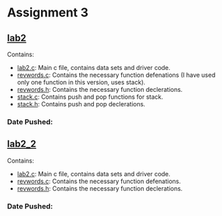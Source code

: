# Assignment 3

## [lab2](lab_2)
Contains:
- [lab2.c](lab2/lab2.c): Main c file, contains data sets and driver code.
- [revwords.c](lab2/revwords.c): Contains the necessary function defenations (I have used only one function in this version, uses stack).
- [revwords.h](lab2/revwords.h): Contains the necessary function declerations.
- [stack.c](lab2/stack.c): Contains push and pop functions for stack.
- [stack.h](lab2/stack.h): Contains push and pop declerations.

### Date Pushed: 

## [lab2_2](lab2_2)
Contains:
- [lab2.c](lab2_2/lab2.c): Main c file, contains data sets and driver code.
- [revwords.c](lab2_2/revwords.c): Contains the necessary function defenations.
- [revwords.h](lab2_2/revwords.h): Contains the necessary function declerations.

### Date Pushed: 
